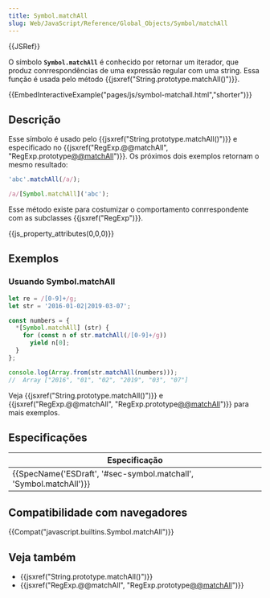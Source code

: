 ```yaml
---
title: Symbol.matchAll
slug: Web/JavaScript/Reference/Global_Objects/Symbol/matchAll
---
```

{{JSRef}}

O símbolo **`Symbol.matchAll`** é conhecido por retornar um iterador, que produz conrrespondências de uma expressão regular com uma string. Essa função é usada pelo método {{jsxref("String.prototype.matchAll()")}}.

{{EmbedInteractiveExample("pages/js/symbol-matchall.html","shorter")}}

## Descrição

Esse símbolo é usado pelo {{jsxref("String.prototype.matchAll()")}} e especificado no {{jsxref("RegExp.@@matchAll", "RegExp.prototype[@@matchAll]()")}}. Os próximos dois exemplos retornam o mesmo resultado:

```js
'abc'.matchAll(/a/);

/a/[Symbol.matchAll]('abc');
```

Esse método existe para costumizar o comportamento conrrespondente com as subclasses {{jsxref("RegExp")}}.

{{js_property_attributes(0,0,0)}}

## Exemplos

### Usuando Symbol.matchAll

```js
let re = /[0-9]+/g;
let str = '2016-01-02|2019-03-07';

const numbers = {
  *[Symbol.matchAll] (str) {
    for (const n of str.matchAll(/[0-9]+/g))
      yield n[0];
  }
};

console.log(Array.from(str.matchAll(numbers)));
//  Array ["2016", "01", "02", "2019", "03", "07"]
```

Veja {{jsxref("String.prototype.matchAll()")}} e {{jsxref("RegExp.@@matchAll", "RegExp.prototype[@@matchAll]()")}} para mais exemplos.

## Especificações

| Especificação                                                                            |
| ---------------------------------------------------------------------------------------- |
| {{SpecName('ESDraft', '#sec-symbol.matchall', 'Symbol.matchAll')}} |

## Compatibilidade com navegadores

{{Compat("javascript.builtins.Symbol.matchAll")}}

## Veja também

- {{jsxref("String.prototype.matchAll()")}}
- {{jsxref("RegExp.@@matchAll", "RegExp.prototype[@@matchAll]()")}}
